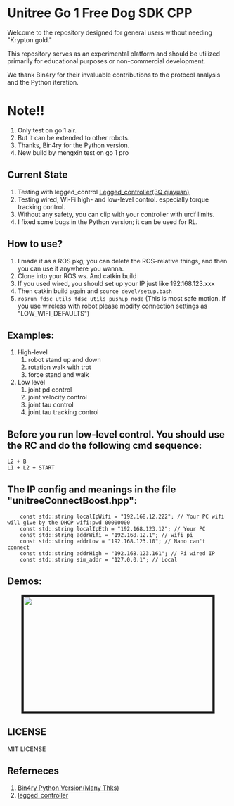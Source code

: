 # Unitree Go 1 Free Dog SDK CPP
Welcome to the repository designed for general users without needing "Krypton gold." 

This repository serves as an experimental platform and should be utilized primarily for educational purposes or non-commercial development. 

We thank Bin4ry for their invaluable contributions to the protocol analysis and the Python iteration.
# Note!!

1. Only test on go 1 air.
2. But it can be extended to other robots.
3. Thanks, Bin4ry for the Python version.
4. New build by mengxin test on go 1 pro

## Current State
1. Testing with legged_control [Legged_controller(3Q qiayuan)](https://github.com/linzhuyue/legged_control/tree/master)
2. Testing wired, Wi-Fi high- and low-level control. especially torque tracking control.
3. Without any safety, you can clip with your controller with urdf limits.
4. I fixed some bugs in the Python version; it can be used for RL.

## How to use?
1. I made it as a ROS pkg; you can delete the ROS-relative things, and then you can use it anywhere you wanna.
2. Clone into your ROS ws. And catkin build
3. If you used wired, you should set up your IP just like 192.168.123.xxx
4. Then catkin build again and ```source devel/setup.bash```
5. ```rosrun fdsc_utils fdsc_utils_pushup_node``` (This is most safe motion. If you use wireless with robot please modify connection settings as "LOW_WIFI_DEFAULTS")
## Examples:
1. High-level
   1. robot stand up and down
   2. rotation walk with trot
   3. force stand and walk
2. Low level
   1. joint pd control
   2. joint velocity control
   3. joint tau control
   4. joint tau tracking control
   
## Before you run low-level control. You should use the RC and do the following cmd sequence:
```
L2 + B
L1 + L2 + START
```

## The IP config and meanings in the file "unitreeConnectBoost.hpp":
```
    const std::string localIpWifi = "192.168.12.222"; // Your PC wifi will give by the DHCP wifi:pwd 00000000
    const std::string localIpEth = "192.168.123.12"; // Your PC
    const std::string addrWifi = "192.168.12.1"; // wifi pi
    const std::string addrLow = "192.168.123.10"; // Nano can't connect
    const std::string addrHigh = "192.168.123.161"; // Pi wired IP
    const std::string sim_addr = "127.0.0.1"; // Local
```
## Demos:
<p align = "center">
<img src="misc/demos.gif" width = "430" height = "260" border="5" />
</p>
   
## LICENSE
MIT LICENSE

## Referneces
1. [Bin4ry Python Version(Many Thks)](https://github.com/Bin4ry/free-dog-sdk/tree/main)
2. [legged_controller](https://github.com/qiayuanl/legged_control)
